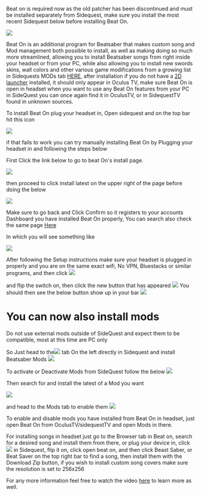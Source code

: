 Beat on is required now as the old patcher has been discontinued and must be installed separately from Sidequest, make sure you install the most recent Sidequest below before installing Beat On. 

[![](https://cdn.discordapp.com/attachments/608376262347587595/610251971894706196/Install_SQ_logo.png)](https://sidequestvr.com/#/download)

Beat On is an additional program for Beatsaber that makes custom song and Mod management both possible to install, as well as making doing so much more streamlined, allowing you to install Beatsaber songs from right inside your headset or from your PC, while also allowing you to install new swords skins, wall colors and other various game modifications from a growing list in Sidequests MODs tab [HERE](https://sidequestvr.com/#/apps/4), after installation if you do not have a [2D launcher](https://sidequestvr.com/#/app/199) installed, it should only appear in Oculus TV, make sure Beat On is open in headset when you want to use any Beat On features from your PC in SideQuest you can once again find it in OculusTV, or in SidequestTV found in unknown sources.

To install Beat On plug your headset in, Open sidequest and on the top bar hit this icon 

![](https://cdn.discordapp.com/attachments/608376262347587595/608391608572051457/Screenshot_1076.png)


if that fails to work you can try manually installing Beat On by Plugging your headset in and following the steps below

First Click the link below to go to beat On's install page.

 [![](https://cdn.discordapp.com/attachments/608376262347587595/610258661109006347/Screenshot_1198.png)](https://sidequestvr.com/#/app/14)



then proceed to click install latest on the upper right of the page before doing the below

![](https://cdn.discordapp.com/attachments/608376262347587595/608385232768335899/Screenshot_1072.png)


Make sure to go back and Click Confirm so it registers to your accounts Dashboard you have installed Beat On properly,
You can search also check the same page [Here](https://sidequestvr.com/#/app/14) 

In which you will see something like

![](https://cdn.discordapp.com/attachments/608376262347587595/608389128903458836/beat_on_launch.png)

After following the Setup instructions make sure your headset is plugged in properly and you are on the same exact wifi, No VPN, Bluestacks or similar programs, and then click
![](https://cdn.discordapp.com/attachments/608376262347587595/608391608572051457/Screenshot_1076.png)

and flip the switch on, then click the new button that has appeared
![](https://cdn.discordapp.com/attachments/608376262347587595/609093393183932446/Screenshot_1123.png)
You should then see the below button show up in your bar
![](https://cdn.discordapp.com/attachments/608376262347587595/608392290867871756/Screenshot_1077.png)

You can now also install mods
==============================

Do not use external mods outside of SideQuest and expect them to be compatible,
most at this time are PC only

So Just head to the![](https://cdn.discordapp.com/attachments/608376262347587595/608392779755683993/Screenshot_1078.png) tab On the left directly in Sidequest and install Beatsaber Mods
![](https://cdn.discordapp.com/attachments/608376262347587595/609099226160300058/Screenshot_1126.png)


To activate or Deactivate Mods from SideQuest follow the below
![](https://cdn.discordapp.com/attachments/608376262347587595/608394170247413763/Screenshot_1079.png)

Then search for and install the latest of a Mod you want

![](https://cdn.discordapp.com/attachments/608376262347587595/609099705246416911/Screenshot_1127.png)

and head to the Mods tab to enable them
![](https://cdn.discordapp.com/attachments/608376262347587595/609099688838299678/Screenshot_1128.png)


To enable and disable mods you have installed from Beat On in headset, just open Beat On from OculusTV/sidequestTV and open Mods in there.

For installing songs in headset just go to the Browser tab in Beat on, search for a desired song and install them from there, or plug your device in, click ![](https://cdn.discordapp.com/attachments/608376262347587595/608391608572051457/Screenshot_1076.png) in Sidequest, flip it on, click open beat on, and then click Beast Saber, or Beat Saver on the top right bar to find a song, then install them with the Download Zip button, if you wish to install custom song covers make sure the resolution is set to 256x256

For any more information feel free to watch the video 
[here](https://www.youtube.com/watch?v=CPDqrAQWruU&lc=z23ag5ginnfbsl3iq04t1aokgbh5kytwso3tjwfl30kmbk0h00410.1563913415218266) to learn more as well.